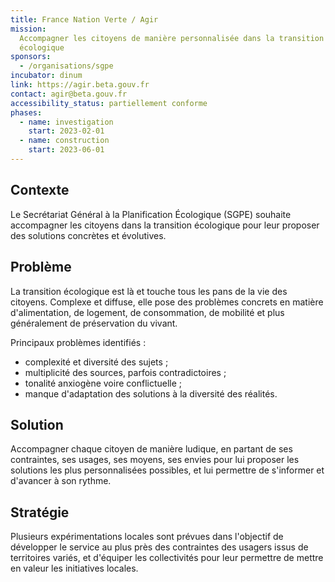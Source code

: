 ```yaml
---
title: France Nation Verte / Agir
mission:
  Accompagner les citoyens de manière personnalisée dans la transition
  écologique
sponsors:
  - /organisations/sgpe
incubator: dinum
link: https://agir.beta.gouv.fr
contact: agir@beta.gouv.fr
accessibility_status: partiellement conforme
phases:
  - name: investigation
    start: 2023-02-01
  - name: construction
    start: 2023-06-01
---
```

## Contexte

Le Secrétariat Général à la Planification Écologique (SGPE) souhaite accompagner les citoyens dans la transition écologique pour leur proposer des solutions concrètes et évolutives.


## Problème

La transition écologique est là et touche tous les pans de la vie des citoyens.
Complexe et diffuse, elle pose des problèmes concrets en matière d'alimentation, de logement, de consommation, de mobilité et plus généralement de préservation du vivant.

Principaux problèmes identifiés :
- complexité et diversité des sujets ;
- multiplicité des sources, parfois contradictoires ;
- tonalité anxiogène voire conflictuelle ;
- manque d'adaptation des solutions à la diversité des réalités.


## Solution

Accompagner chaque citoyen de manière ludique, en partant de ses contraintes, ses usages, ses moyens, ses envies pour lui proposer les solutions les plus personnalisées possibles, et lui permettre de s'informer et d'avancer à son rythme.

## Stratégie

Plusieurs expérimentations locales sont prévues dans l'objectif de développer le service au plus près des contraintes des usagers issus de territoires variés, et d'équiper les collectivités pour leur permettre de mettre en valeur les initiatives locales.
